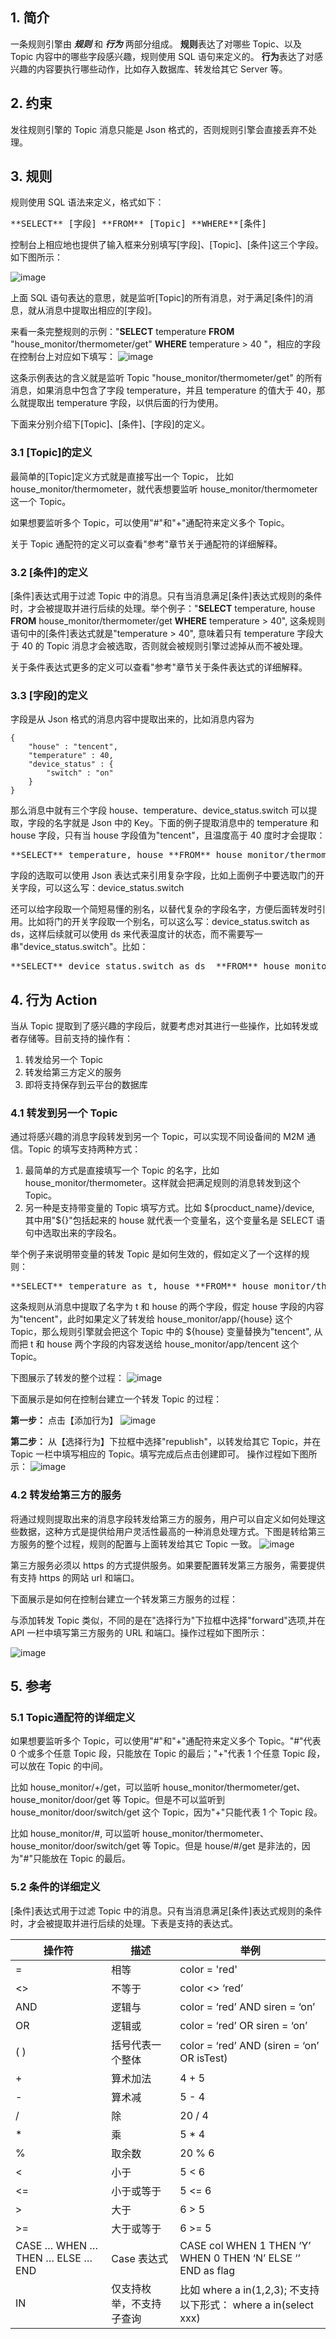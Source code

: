 ## 1. 简介
一条规则引擎由 _**规则**_ 和 _**行为**_ 两部分组成。
**规则**表达了对哪些 Topic、以及 Topic 内容中的哪些字段感兴趣，规则使用 SQL 语句来定义的。
**行为**表达了对感兴趣的内容要执行哪些动作，比如存入数据库、转发给其它 Server 等。

## 2. 约束
发往规则引擎的 Topic 消息只能是 Json 格式的，否则规则引擎会直接丢弃不处理。

## 3. 规则
规则使用 SQL 语法来定义，格式如下：
<pre>**SELECT** [字段] **FROM** [Topic] **WHERE**[条件]
</pre>控制台上相应地也提供了输入框来分别填写[字段]、[Topic]、[条件]这三个字段。如下图所示：
![image](https://mc.qcloudimg.com/static/img/b53af0b5bbd1cf2c3b5a941a1d418d62/gui1.png)

上面 SQL 语句表达的意思，就是监听[Topic]的所有消息，对于满足[条件]的消息，就从消息中提取出相应的[字段]。

来看一条完整规则的示例："**SELECT** temperature **FROM** "house_monitor/thermometer/get" **WHERE** temperature > 40 "，相应的字段在控制台上对应如下填写：
![image](https://mc.qcloudimg.com/static/img/b5fcdd9309c1d08d2596a072782f7958/gui2.png)

这条示例表达的含义就是监听 Topic "house_monitor/thermometer/get" 的所有消息，如果消息中包含了字段 temperature，并且 temperature 的值大于 40，那么就提取出 temperature 字段，以供后面的行为使用。

下面来分别介绍下[Topic]、[条件]、[字段]的定义。

### 3.1 [Topic]的定义
最简单的[Topic]定义方式就是直接写出一个 Topic， 比如 house_monitor/thermometer，就代表想要监听 house_monitor/thermometer 这一个 Topic。

如果想要监听多个 Topic，可以使用"#"和"+"通配符来定义多个 Topic。

关于 Topic 通配符的定义可以查看"参考"章节关于通配符的详细解释。

### 3.2 [条件]的定义
[条件]表达式用于过滤 Topic 中的消息。只有当消息满足[条件]表达式规则的条件时，才会被提取并进行后续的处理。举个例子："**SELECT** temperature, house **FROM** house_monitor/thermometer/get **WHERE**  temperature > 40", 这条规则语句中的[条件]表达式就是"temperature > 40", 意味着只有 temperature 字段大于 40 的 Topic 消息才会被选取，否则就会被规则引擎过滤掉从而不被处理。

关于条件表达式更多的定义可以查看"参考"章节关于条件表达式的详细解释。

### 3.3 [字段]的定义
字段是从 Json 格式的消息内容中提取出来的，比如消息内容为
```
{
	"house" : "tencent",
	"temperature" : 40,
	"device_status" : {
		"switch" : "on"
	}
}
```
那么消息中就有三个字段 house、temperature、device_status.switch 可以提取，字段的名字就是 Json 中的 Key。下面的例子提取消息中的 temperature 和 house 字段，只有当 house 字段值为"tencent"，且温度高于 40 度时才会提取：
<pre>**SELECT** temperature, house **FROM** house_monitor/thermometer/get **WHERE** house="tencent" AND temperature > 40
</pre>字段的选取可以使用 Json 表达式来引用复杂字段，比如上面例子中要选取门的开关字段，可以这么写：device_status.switch

还可以给字段取一个简短易懂的别名，以替代复杂的字段名字，方便后面转发时引用。比如将门的开关字段取一个别名，可以这么写：device_status.switch as ds，这样后续就可以使用 ds 来代表温度计的状态，而不需要写一串"device_status.switch"。比如：
<pre>**SELECT** device_status.switch as ds  **FROM** house_monitor/thermometer/get **WHERE** house="tencent" AND temperature > 40
</pre>
## 4. 行为 Action
当从 Topic 提取到了感兴趣的字段后，就要考虑对其进行一些操作，比如转发或者存储等。目前支持的操作有：
1. 转发给另一个 Topic
2. 转发给第三方定义的服务
3. 即将支持保存到云平台的数据库

### 4.1 转发到另一个 Topic
通过将感兴趣的消息字段转发到另一个 Topic，可以实现不同设备间的 M2M 通信。Topic 的填写支持两种方式：
1. 最简单的方式是直接填写一个 Topic 的名字，比如 house_monitor/thermometer。这样就会把满足规则的消息转发到这个 Topic。
2. 另一种是支持带变量的 Topic 填写方式。比如 ${procduct_name}/device, 其中用"${}"包括起来的 house 就代表一个变量名，这个变量名是 SELECT 语句中选取出来的字段名。

举个例子来说明带变量的转发 Topic 是如何生效的，假如定义了一个这样的规则：
<pre>**SELECT** temperature as t, house **FROM** house_monitor/thermometer/get **WHERE** house="tencent" AND temperature > 40
</pre>这条规则从消息中提取了名字为 t 和 house 的两个字段，假定 house 字段的内容为"tencent"，此时如果定义了转发给 house_monitor/app/{house} 这个 Topic，那么规则引擎就会把这个 Topic 中的 ${house} 变量替换为"tencent", 从而把 t 和 house 两个字段的内容发送给 house_monitor/app/tencent 这个 Topic。

下图展示了转发的整个过程：
![image](https://mc.qcloudimg.com/static/img/2fd61f602479ab39f47e7d6eb4f93558/gui3.png)

下面展示是如何在控制台建立一个转发 Topic 的过程：

**第一步：**
点击【添加行为】
![image](https://mc.qcloudimg.com/static/img/523c71ecbc7db67aee13206882706091/gui4.png)

**第二步：**
从【选择行为】下拉框中选择"republish"，以转发给其它 Topic，并在 Topic 一栏中填写相应的 Topic。填写完成后点击创建即可。
操作过程如下图所示：
![image](https://mc.qcloudimg.com/static/img/81b8cc466391585ae5e28bcc9fce7ee8/gui5.png)

### 4.2 转发给第三方的服务
将通过规则提取出来的消息字段转发给第三方的服务，用户可以自定义如何处理这些数据，这种方式是提供给用户灵活性最高的一种消息处理方式。下图是转给第三方服务的整个过程，规则的配置与上面转发给其它 Topic 一致。
![image](https://mc.qcloudimg.com/static/img/d610003fe080abfb6b0dcc6f579c3084/gui6.png)

第三方服务必须以 https 的方式提供服务。如果要配置转发第三方服务，需要提供有支持 https 的网站 url 和端口。

下面展示是如何在控制台建立一个转发第三方服务的过程：

与添加转发 Topic 类似，不同的是在"选择行为"下拉框中选择"forward"选项,并在 API 一栏中填写第三方服务的 URL 和端口。操作过程如下图所示：

![image](https://mc.qcloudimg.com/static/img/889bfe9e6076730e00ff1ff28886e25c/gui7.png)

## 5. 参考

### 5.1 Topic通配符的详细定义
如果想要监听多个 Topic，可以使用"#"和"+"通配符来定义多个 Topic。"#"代表 0 个或多个任意 Topic 段，只能放在 Topic 的最后；"+"代表 1 个任意 Topic 段，可以放在 Topic 的中间。

比如 house_monitor/+/get，可以监听 house_monitor/thermometer/get、house_monitor/door/get 等 Topic。但是不可以监听到 house_monitor/door/switch/get 这个 Topic，因为"+"只能代表 1 个 Topic 段。

比如 house_monitor/#, 可以监听 house_monitor/thermometer、house_monitor/door/switch/get 等 Topic。但是 house/#/get 是非法的，因为"#"只能放在 Topic 的最后。

### 5.2 条件的详细定义
[条件]表达式用于过滤 Topic 中的消息。只有当消息满足[条件]表达式规则的条件时，才会被提取并进行后续的处理。下表是支持的表达式。

|操作符 | 描述 | 举例|
|---|---|---|
|= | 相等 | color = 'red'|
|<>	| 不等于			| color <> ‘red’|
|AND	| 逻辑与			| color = ‘red’ AND siren = ‘on’|
|OR	| 逻辑或			| color = ‘red’ OR siren = ‘on’|
|( )	| 括号代表一个整体	| color = ‘red’ AND (siren = ‘on’ OR isTest)|
|+	| 算术加法			| 4 + 5|
|-	| 算术减			| 5 - 4|
|/	| 除				| 20 / 4|
|*	| 乘				| 5 * 4|
|%	| 取余数			| 20 % 6|
|<	| 小于				| 5 < 6|
|<=	| 小于或等于		| 5 <= 6|
|>	| 大于				| 6 > 5|
|>=	| 大于或等于		| 6 >= 5|
|CASE … WHEN … THEN … ELSE …END	|Case 表达式				| CASE col WHEN 1 THEN ‘Y’ WHEN 0 THEN ‘N’ ELSE ‘’ END as flag|
|IN								| 仅支持枚举，不支持子查询	| 比如 where a in(1,2,3); 不支持以下形式： where a in(select xxx)|
